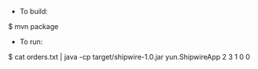 * To build:

$ mvn package

* To run:

$ cat orders.txt | java -cp target/shipwire-1.0.jar yun.ShipwireApp 2 3 1 0 0 

